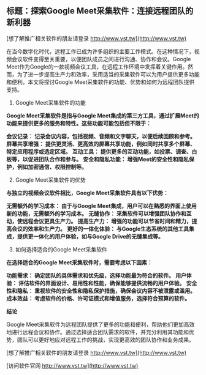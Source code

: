 ## **标题：探索Google Meet采集软件：连接远程团队的新利器**

[想了解推广相关软件的朋友请登录 http://www.vst.tw](http://www.vst.tw)

在当今数字化时代，远程工作已成为许多组织的主要工作模式。在这种情况下，视频会议软件变得至关重要，以便团队成员之间进行沟通、协作和会议。Google Meet作为Google的一款视频会议工具，在远程工作环境中发挥着关键作用。然而，为了进一步提高生产力和效率，采用适当的采集软件可以为用户提供更多功能和便利。本文将探讨Google Meet采集软件的功能、优势和如何为远程团队提供支持。

1. Google Meet采集软件的功能

**Google Meet采集软件是指与Google Meet集成的第三方工具，通过扩展Meet的功能来提供更多的服务和特性。这些功能可能包括但不限于：**

**会议记录： 记录会议内容，包括视频、音频和文字聊天，以便后续回顾和参考。**
**屏幕共享增强： 提供更灵活、更高效的屏幕共享功能，例如同时共享多个屏幕、特定应用程序或选定区域。**
**互动工具： 提供更多的互动功能，如投票、调查、白板等，以促进团队合作和参与。**
**安全和隐私功能： 增强Meet的安全性和隐私保护，例如加密通信、权限控制等。**

2. Google Meet采集软件的优势

**与独立的视频会议软件相比，Google Meet采集软件具有以下优势：**

**无需额外的学习成本： 由于与Google Meet集成，用户可以在熟悉的界面上使用新的功能，无需额外的学习成本。**
**无缝协作： 采集软件可以增强团队协作和互动，使远程会议更具生产力。**
**提高生产力： 增强的功能可以节省时间和精力，提高会议的效率和生产力。**
**更好的一体化体验： 与Google生态系统的其他工具集成，提供更一体化的用户体验，如与Google Drive的无缝集成等。**

3. 如何选择适合的Google Meet采集软件

**在选择适合的Google Meet采集软件时，需要考虑以下因素：**

**功能需求： 确定团队的具体需求和优先级，选择功能最为符合的软件。**
**用户体验： 评估软件的界面设计、易用性和性能，确保能够提供流畅的用户体验。**
**安全性和隐私： 重视软件的安全性和隐私保护措施，确保会议内容不被泄露或滥用。**
**成本效益： 考虑软件的价格、许可证模式和增值服务，选择符合预算的软件。**

**结论**

Google Meet采集软件为远程团队提供了更多的功能和便利，帮助他们更加高效地进行远程会议和协作。通过选择适合团队需求的软件，并充分利用其功能和优势，团队可以更好地应对远程工作的挑战，实现更高效的团队协作和业务成果。

[想了解推广相关软件的朋友请登录 http://www.vst.tw](http://www.vst.tw)


[访问软件官网 http://www.vst.tw](http://www.vst.tw)
